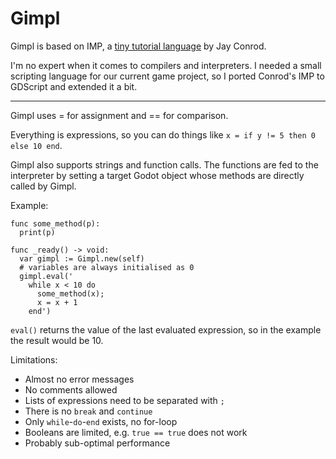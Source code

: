 # Gimpl

Gimpl is based on IMP, a [tiny tutorial language](https://jayconrod.com/posts/37/a-simple-interpreter-from-scratch-in-python--part-1-) by Jay Conrod.

I'm no expert when it comes to compilers and interpreters. I needed a small scripting language for our current game project, so I ported Conrod's IMP to GDScript and extended it a bit.

---

Gimpl uses = for assignment and == for comparison.

Everything is expressions, so you can do things like `x = if y != 5 then 0 else 10 end`.

Gimpl also supports strings and function calls. The functions are fed to the interpreter by setting a target Godot object whose methods are directly called by Gimpl.

Example:

```GDScript
func some_method(p):
  print(p)

func _ready() -> void:
  var gimpl := Gimpl.new(self)
  # variables are always initialised as 0
  gimpl.eval('
    while x < 10 do
      some_method(x);
      x = x + 1
    end')
```

`eval()` returns the value of the last evaluated expression, so in the example the result would be 10.

Limitations:

* Almost no error messages
* No comments allowed
* Lists of expressions need to be separated with `;`
* There is no `break` and `continue`
* Only `while`-`do`-`end` exists, no for-loop
* Booleans are limited, e.g. `true == true` does not work
* Probably sub-optimal performance

